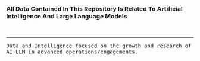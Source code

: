
### All Data Contained In This Repository Is Related To Artificial Intelligence And Large Language Models
<br>
<hr noshade>
<tt>Data and Intelligence focused on the growth and research of AI-LLM in advanced operations/engagements.</tt>
